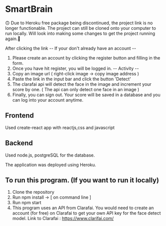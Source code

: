 # SmartBrain
:upside_down_face: Due to Heroku free package being discontinued, the project link is no longer functionable. The project can still be cloned onto your computer to run locally. Will look into making some changes to get the project running again.:rocket:

After clicking the link
-- If your don't already have an account  -- 
1) Please create an account by clicking the register button and filling in the form.
2) Once you have hit register, you will be logged in.
-- Activity --
3) Copy an image url ( right-click image -> copy image address )
4) Paste the link in the input bar and click the button 'Detect'
5) The clarafai api will detect the face in the image and increment your score by one. ( The api can only detect one face in an image )
6) Finally, you can sign out. Your score will be saved in a database and you can log into your account anytime.

## Frontend ##
Used create-react app with reactjs,css and javascript

## Backend ##
Used node.js, postgreSQL for the database.

The application was deployed using Heroku.

To run this program. (If you want to run it locally)
---
1) Clone the repository
2) Run npm install -> [ on command line ]
3) Run npm start
4) This program uses an API from Clarafai. You would need to create an account (for free) on Clarafai to get your own API key for the face detect model.
Link to Clarafai : https://www.clarifai.com/
